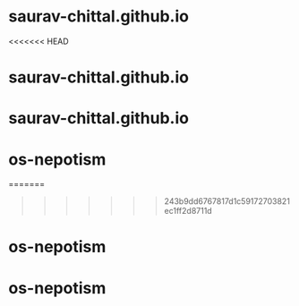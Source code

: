 # saurav-chittal.github.io
<<<<<<< HEAD
# saurav-chittal.github.io
# saurav-chittal.github.io
# os-nepotism
=======
>>>>>>> 243b9dd6767817d1c59172703821ec1ff2d8711d
# os-nepotism
# os-nepotism
